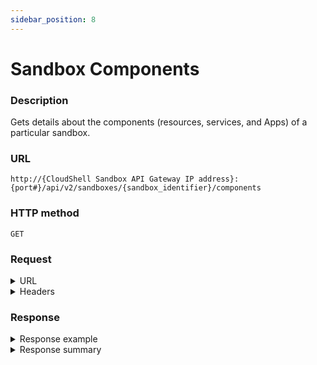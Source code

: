 ```yaml
---
sidebar_position: 8
---
```



# Sandbox Components

### Description

Gets details about the components (resources, services, and Apps) of a particular sandbox.

### URL

`http://{CloudShell Sandbox API Gateway IP address}:{port#}/api/v2/sandboxes/{sandbox_identifier}/components`

### HTTP method

`GET`

### Request

<details>
<summary>URL</summary>

:::note
 You can get the sandbox ID from the [sandboxes](https://help.quali.com/Online%20Help/0.0/Portal/Content/API/RefGuides/Sndbx-REST-API/REST-API-V2-Ref-Guide.htm?tocpath=CloudShell%20API%20Guide%7CCloudShell%20Sandbox%20API%7C_____3#sandboxe) method, [blueprint start](https://help.quali.com/Online%20Help/0.0/Portal/Content/API/RefGuides/Sndbx-REST-API/REST-API-V2-Ref-Guide.htm?tocpath=CloudShell%20API%20Guide%7CCloudShell%20Sandbox%20API%7C_____3#blueprin3) method, and from the sandbox ID segment in the CloudShell Portal URL.
:::

| Parameter | Description/Comments |
| --- | --- |
| `sandbox_identifier` | The id of the sandbox (`string`). |

</details>

<details>
<summary>Headers</summary>

Example header format for the `sandbox components` method:

`Authorization: Basic <authorization token returned from the login method>`

`Content-Type: application/json`

</details>

### Response

<details>
<summary>Response example</summary>

The `sandbox components` method returns details about all the components of a particular sandbox and the actions that can be performed on each component.

```javascript
[
   {
      "id":"0daead01-8e57-4064-81d4-84911effa933",
      "name":"MyApp",
      "type":"Application",
      "component_type":"Generic App Model",
      "description":"",
      "active_deployment_name":"",
      "template_name":"",
      "app_lifecycle":"undeployed""attributes":[
         {
            "type":"string",
            "name":"user",
            "value":""
         }
      ],
      "connection_interfaces":[
         {
            "name":"SSH",
            "url":""
         }
      ]"_links":{
         "self":{
            "href":"/sandboxes/0daead01-8e57-4064-81d4-84911effa000/components/0daead01-8e57-4064-81d4-84911effa933",
            "method":"GET"
         }
      }
   }{
      "id":"0daead01-8e57-4064-81d4-84911effa911",
      "name":"MySwitch",
      "type":"Resource",
      "component_type":"Generic Switch Model",
      "description":"",
      "attributes":[
         {
            "type":"string",
            "name":"vendor",
            "value":""
         }
      ],
      "connection_interfaces":[
         {
            "name":"Telnet",
            "url":""
         }
      ]"_links":{
         "self":{
            "href":"/sandboxes/0daead01-8e57-4064-81d4-84911effa000/components/0daead01-8e57-4064-81d4-84911effa911",
            "method":"GET"
         }
      }
   }
]
```
</details>

<details>
<summary>Response summary</summary>

The response output properties of the `sandbox components` method are described in the following table.

| Property | Sub Property | Description/Comments |
| --- | --- | --- |
| `id` |   | The ID of the component. `(string)` |
| `name` |   | The name of the component. `(string)` |
| `type` |   | The component ("resource", "application", or "service"). `(string)` |
| `component_type` |   | The resource model. `(string)` |
| `description` |   | A short description of the component. `(string)` |
| `active_deployment_name` |   | (Available for App components) The name of the deployment path for the App. `(string)` |
| `template_name` |   | (Available for App components) The name of the App template. `(string)` |
| `app_lifecycle` |   | (Available for App components) The current state of the App ("undeployed"/"deployed"). `(string)` |
| `attributes` |   | The attributes of the resource model. `(array)` |
|   | `type` | The attribute type. `(string)` |
|   | `name` | The attribute name. `(string)` |
|   | `value` | The attribute value. `(string)` |
| `connection_interfaces` |   | The connection interfaces of the resource. `(array)` |
|   | `name` | The name of the connection interface. `(string)` |
|   | `url` | The URL of the connection interface. `(string)` |
| `_links` |   | The actions that can be performed on the component of a sandbox in the user's domain: |
|   | `self` | Provides a link to get the component's details via a `GET` request. |

</details>
